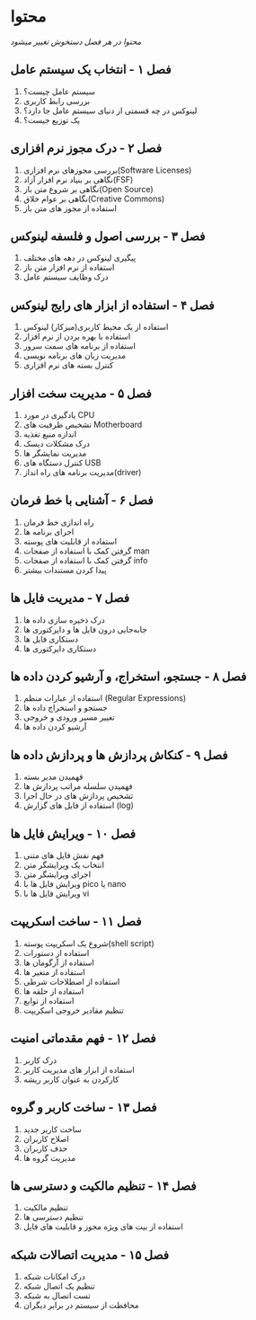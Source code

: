# محتوا

*محتوا در هر فصل دستخوش تغییر میشود*

## فصل ۱ - انتخاب یک سیستم عامل

1. سیستم عامل چیست؟
2. بررسی رابط کاربری
3. لینوکس در چه قسمتی از دنیای سیستم عامل جا دارد؟
4. یک توزیع جیست؟

## فصل ۲ - درک مجوز نرم افزاری

1. بررسی مجوزهای نرم افزاری(Software Licenses)
2. نگاهی بر بنیاد نرم افزار آزاد(FSF)
3. نگاهی بر شروع متن باز(Open Source)
4. نگاهی بر عوام خلاق(Creative Commons)
5. استفاده از مجوز های متن باز

## فصل ۳ - بررسی اصول و فلسفه لینوکس

1. پیگیری لینوکس در دهه های مختلف
2. استفاده از نرم افزار متن باز
3. درک وظایف سیستم عامل

## فصل ۴ - استفاده از ابزار های رایج لینوکس

1. استفاده از یک محیط کاربری(میزکار) لینوکس
2. استفاده با بهره بردن از نرم افزار
3. استفاده از برنامه های سمت سرور
4. مدیریت زبان های برنامه نویسی
5. کنترل بسته های نرم افزاری

## فصل ۵ - مدیریت سخت افزار

1. یادگیری در مورد CPU
2. تشخیص ظرفیت های Motherboard
3. اندازه منبع تغذیه
4. درک مشکلات دیسک
5. مدیریت نمایشگر ها
6. کنترل دستگاه های USB
7. مدیریت برنامه های راه انداز(driver)

## فصل ۶ - آشنایی با خط فرمان

1. راه اندازی خط فرمان
2. اجرای برنامه ها
3. استفاده از قابلیت های پوسته
4. گرفتن کمک با استفاده از صفحات man
5. گرفتن کمک با استفاده از صفحات info
6. پیدا کردن مستندات بیشتر

## فصل ۷ - مدیریت فایل ها

1. درک ذخیره سازی داده ها
2. جابه‌جایی درون فایل ها و دایرکتوری ها
3. دستکاری فایل ها
4. دستکاری دایرکتوری ها

## فصل ۸ - جستجو، استخراج، و آرشیو کردن داده ها

1. استفاده از عبارات منظم (Regular Expressions)
2. جستجو و استخراج داده ها
3. تغییر مسیر ورودی و خروجی
4. آرشیو کردن داده ها

## فصل ۹ - کنکاش پردازش ها و پردازش داده ها

1. فهمیدن مدیر بسته
2. فهمیدن سلسله مراتب پردازش ها
3. تشخیص پردازش های در حال اجرا
4. استفاده از فایل های گزارش (log)

## فصل ۱۰ - ویرایش فایل ها

1. فهم نقش فایل های متنی
2. انتخاب یک ویرایشگر متن
3. اجرای ویرایشگر متن
4. ویرایش فایل ها با pico یا nano
5. ویرایش فایل ها با vi

## فصل ۱۱ - ساخت اسکریپت

1. شروع یک اسکریپت پوسته(shell script)
2. استفاده از دستورات
3. استفاده از آرگومان ها
4. استفاده از متغیر ها
5. استفاده از اصطلاحات شرطی
6. استفاده از حلقه ها
7. استفاده از توابع
8. تنظیم مقادیر خروجی اسکریپت

## فصل ۱۲ - فهم مقدماتی امنیت

1. درک کاربر
2. استفاده از ابزار های مدیریت کاربر
3. کارکردن به عنوان کاربر ریشه

## فصل ۱۳ - ساخت کاربر و گروه

1. ساخت کاربر جدید
2. اصلاح کاربران
3. حذف کاربران
4. مدیریت گروه ها

## فصل ۱۴ - تنظیم مالکیت و دسترسی ها

1. تنظیم مالکیت
2. تنظیم دسترسی ها
3. استفاده از بیت های ویژه مجوز و قابلیت های فایل

## فصل ۱۵ - مدیریت اتصالات شبکه

1. درک امکانات شبکه
2. تنظیم یک اتصال شبکه
3. تست اتصال به شبکه
4. محافظت از سیستم در برابر دیگران
